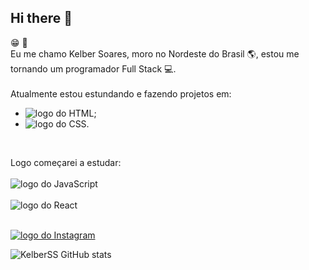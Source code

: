 ## Hi there 👋
:grin: :rocket:
<br>
Eu me chamo Kelber Soares, moro no Nordeste do Brasil :earth_americas:, estou me tornando um programador Full Stack :computer:.
<br>
<br>
Atualmente estou estundando e fazendo projetos em:
- <img src="https://img.shields.io/badge/HTML-239120?style=for-the-badge&logo=html5&logoColor=white" alt="logo do HTML">;
- <img src="https://img.shields.io/badge/CSS-239120?&style=for-the-badge&logo=css3&logoColor=white" alt="logo do CSS">.
<br>

Logo começarei a estudar:
<br>
<br>
<img src="https://img.shields.io/badge/JavaScript-F7DF1E?style=for-the-badge&logo=javascript&logoColor=black" alt="logo do JavaScript">
<br>
<br>
<img src="https://img.shields.io/badge/React-20232A?style=for-the-badge&logo=react&logoColor=61DAFB" alt="logo do React">
<br>
 
<br>
<a href="https://www.instagram.com/kelbersoares/"><img src="https://img.shields.io/badge/Instagram-E4405F?style=for-the-badge&logo=instagram&logoColor=white" alt="logo do Instagram"> </a>


![KelberSS GitHub stats](https://github-readme-stats.vercel.app/api?username=KelberSS&show_icons=true&theme=transparent)

